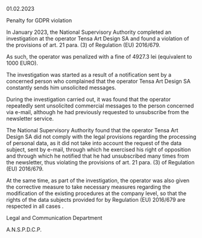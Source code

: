 01.02.2023

Penalty for GDPR violation
                 

In January 2023, the National Supervisory Authority completed an investigation at the operator Tensa Art Design SA and found a violation of the provisions of art. 21 para. (3) of Regulation (EU) 2016/679.

As such, the operator was penalized with a fine of 4927.3 lei (equivalent to 1000 EURO).

The investigation was started as a result of a notification sent by a concerned person who complained that the operator Tensa Art Design SA constantly sends him unsolicited messages.

During the investigation carried out, it was found that the operator repeatedly sent unsolicited commercial messages to the person concerned via e-mail, although he had previously requested to unsubscribe from the newsletter service.

The National Supervisory Authority found that the operator Tensa Art Design SA did not comply with the legal provisions regarding the processing of personal data, as it did not take into account the request of the data subject, sent by e-mail, through which he exercised his right of opposition and through which he notified that he had unsubscribed many times from the newsletter, thus violating the provisions of art. 21 para. (3) of Regulation (EU) 2016/679.

At the same time, as part of the investigation, the operator was also given the corrective measure to take necessary measures regarding the modification of the existing procedures at the company level, so that the rights of the data subjects provided for by Regulation (EU) 2016/679 are respected in all cases .

 

Legal and Communication Department

A.N.S.P.D.C.P.
